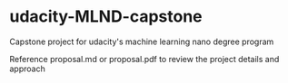 # udacity-MLND-capstone
Capstone project for udacity's machine learning nano degree program

Reference proposal.md or proposal.pdf to review the project details and approach
